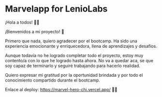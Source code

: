 # Marvelapp for LenioLabs

¡Hola a todos! 👋😄

¡Bienvenidos a mi proyecto! 🚀

Primero que nada, quiero agradecer por el bootcamp. Ha sido una experiencia emocionante y enriquecedora, llena de aprendizajes y desafíos.

Aunque todavía no he logrado completar todo el proyecto, estoy muy contento/a con lo que he logrado hasta ahora. No va a quedar aca, se que soy capaz de terminarlo y seguiré trabajando para hacerlo realidad.

Quiero expresar mi gratitud por la oportunidad brindada y por todo el conocimiento compartido durante el bootcamp.

Enlace al deploy: https://marvel-hero-chi.vercel.app/ 👋😄

 
